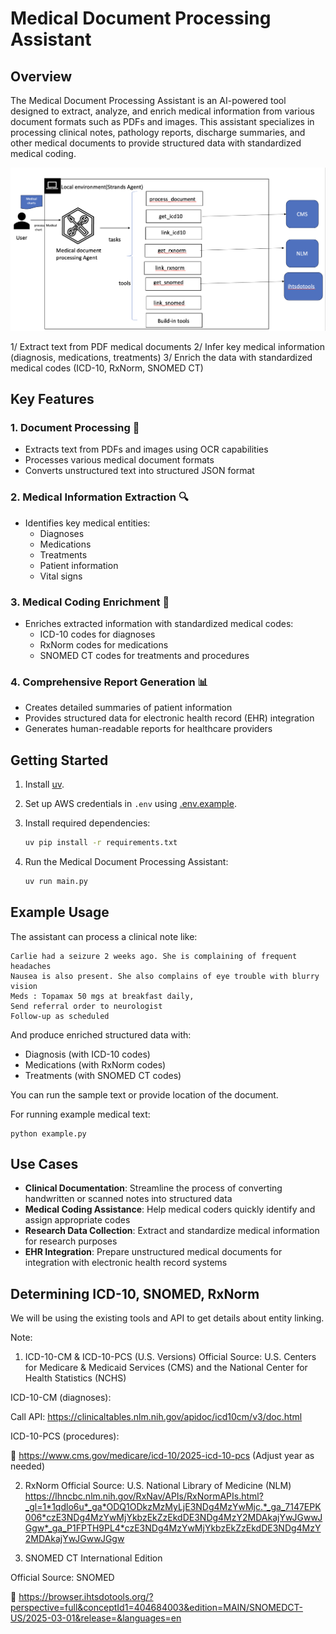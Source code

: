 # Medical Document Processing Assistant

## Overview

The Medical Document Processing Assistant is an AI-powered tool designed to extract, analyze, and enrich medical information from various document formats such as PDFs and images. This assistant specializes in processing clinical notes, pathology reports, discharge summaries, and other medical documents to provide structured data with standardized medical coding.

![architecture](./architecture.png)

1/ Extract text from PDF medical documents
2/ Infer key medical information (diagnosis, medications, treatments)
3/ Enrich the data with standardized medical codes (ICD-10, RxNorm, SNOMED CT)

## Key Features

### 1. Document Processing 📄
- Extracts text from PDFs and images using OCR capabilities
- Processes various medical document formats
- Converts unstructured text into structured JSON format

### 2. Medical Information Extraction 🔍
- Identifies key medical entities:
  - Diagnoses
  - Medications
  - Treatments
  - Patient information
  - Vital signs

### 3. Medical Coding Enrichment 🏥
- Enriches extracted information with standardized medical codes:
  - ICD-10 codes for diagnoses
  - RxNorm codes for medications
  - SNOMED CT codes for treatments and procedures

### 4. Comprehensive Report Generation 📊
- Creates detailed summaries of patient information
- Provides structured data for electronic health record (EHR) integration
- Generates human-readable reports for healthcare providers

## Getting Started

1. Install [uv](https://docs.astral.sh/uv/getting-started/installation/).

2. Set up AWS credentials in `.env` using [.env.example](./.env.example).

3. Install required dependencies:
   ```bash
   uv pip install -r requirements.txt
   ```

4. Run the Medical Document Processing Assistant:
   ```bash
   uv run main.py
   ```



## Example Usage

The assistant can process a clinical note like:

```
Carlie had a seizure 2 weeks ago. She is complaining of frequent headaches
Nausea is also present. She also complains of eye trouble with blurry vision
Meds : Topamax 50 mgs at breakfast daily,
Send referral order to neurologist
Follow-up as scheduled
```

And produce enriched structured data with:
- Diagnosis (with ICD-10 codes)
- Medications (with RxNorm codes)
- Treatments (with SNOMED CT codes)

You can run the sample text or provide location of the document.

For running example medical text: 
```
python example.py
```

## Use Cases

- **Clinical Documentation**: Streamline the process of converting handwritten or scanned notes into structured data
- **Medical Coding Assistance**: Help medical coders quickly identify and assign appropriate codes
- **Research Data Collection**: Extract and standardize medical information for research purposes
- **EHR Integration**: Prepare unstructured medical documents for integration with electronic health record systems

## Determining ICD-10, SNOMED, RxNorm

We will be using the existing tools and API to get details about entity linking. 

Note:
1. ICD-10-CM & ICD-10-PCS (U.S. Versions)
Official Source: U.S. Centers for Medicare & Medicaid Services (CMS) and the National Center for Health Statistics (NCHS)

ICD-10-CM (diagnoses):

Call API: https://clinicaltables.nlm.nih.gov/apidoc/icd10cm/v3/doc.html


ICD-10-PCS (procedures):

📍 https://www.cms.gov/medicare/icd-10/2025-icd-10-pcs
(Adjust year as needed)

2. RxNorm
Official Source: U.S. National Library of Medicine (NLM)
https://lhncbc.nlm.nih.gov/RxNav/APIs/RxNormAPIs.html?_gl=1*1qdlo6u*_ga*ODQ1ODkzMzMyLjE3NDg4MzYwMjc.*_ga_7147EPK006*czE3NDg4MzYwMjYkbzEkZzEkdDE3NDg4MzY2MDAkajYwJGwwJGgw*_ga_P1FPTH9PL4*czE3NDg4MzYwMjYkbzEkZzEkdDE3NDg4MzY2MDAkajYwJGwwJGgw

3. SNOMED CT
International Edition

Official Source: SNOMED 

📍 https://browser.ihtsdotools.org/?perspective=full&conceptId1=404684003&edition=MAIN/SNOMEDCT-US/2025-03-01&release=&languages=en

